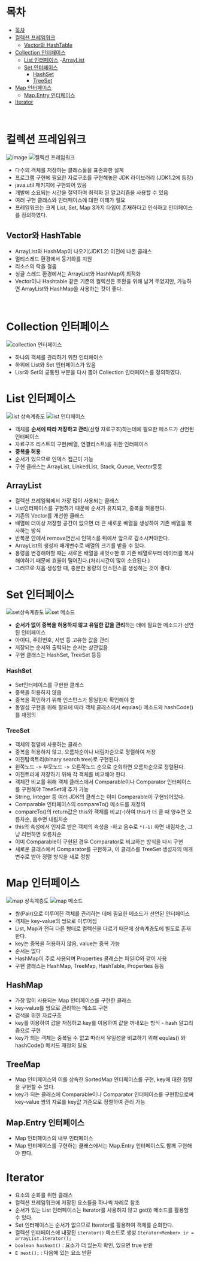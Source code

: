 # 목차
- [목차](#목차)
- [컬렉션 프레임워크](#컬렉션-프레임워크)
  - [Vector와 HashTable](#vector와-hashtable)
- [Collection 인터페이스](#collection-인터페이스)
  - [List 인터페이스](#list-인터페이스)
    -[ArrayList](#ArrayList)
  - [Set 인터페이스](#set-인터페이스)
    - [HashSet](#hashset)
    - [TreeSet](#treeset)
- [Map 인터페이스](#map-인터페이스)
  - [Map.Entry 인터페이스](#Map.Entry-인터페이스)
- [Iterator](#iterator)


<br>

# 컬렉션 프레임워크
![image](https://user-images.githubusercontent.com/106129404/229985160-31b66551-71b2-4219-b471-fc15fd78c462.png)
![컬렉션 프레임워크](https://github.com/soberdam/TIL/assets/106129404/48c99ef5-3736-449f-846e-65b0a42fe3d8)

- 다수의 객체를 저장하는 클래스들을 표준화한 설계
- 프로그램 구현에 필요한 자료구조를 구현해놓은 JDK 라이브러리 (JDK1.2에 등장)
- java.util 패키지에 구현되어 있음
- 개발에 소요되는 시간을 절약하며 최적화 된 알고리즘을 사용할 수 있음
- 여러 구현 클래스와 인터페이스에 대한 이해가 필요
- 프레임워크는 크게 List, Set, Map 3가지 타입이 존재하다고 인식하고 인터페이스를 정의하였다.

## Vector와 HashTable
- ArrayList와 HashMap이 나오기(JDK1.2) 이전에 나온 클래스
- 멀티스레드 환경에서 동기화를 지원
- 리소스의 락을 걸음
- 싱글 스레드 환경에서는 ArrayList와 HashMap이 최적화
- Vector이나 Hashtable 같은 기존의 컬렉션은 호환을 위해 남겨 두었지만, 가능하면 ArrayList와 HashMap을 사용하는 것이 좋다.

<br>


# Collection 인터페이스
![collection 인터페이스](https://github.com/soberdam/TIL/assets/106129404/b163a801-f4b9-4817-8ed4-70644483cbb8)
- 하나의 객체를 관리하기 위한 인터페이스
- 하위에 List와 Set 인터페이스가 있음
- Lisr와 Set의 공통된 부분을 다시 뽑아 Collection 인터페이스를 정의하였다.

# List 인터페이스
![list 상속계층도](https://github.com/soberdam/TIL/assets/106129404/96e79a82-5eba-459b-97d3-7eb04e9ef157)
![list 인터페이스](https://github.com/soberdam/TIL/assets/106129404/43e2f100-01e0-495f-9a0e-d1253a97e581)
- 객체를 **순서에 따라 저장하고 관리**(선형 자료구조)하는데에 필요한 메소드가 선언된 인터페이스
- 자료구조 리스트의 구현(배열, 연결리스트)을 위한 인터페이스
- **중복을 허용**
- 순서가 있으므로 인덱스 접근이 가능
- 구현 클래스는 ArrayList, LinkedList, Stack, Queue, Vector등등

## ArrayList
- 컬렉션 프레임웤에서 가장 많이 사용되는 클래스
- List인터페이스를 구현하기 때문에 순서가 유지되고, 중복을 허용한다.
- 기존의 Vector를 개선한 클래스
- 배열에 더이상 저장할 공간이 없으면 더 큰 새로운 배열을 생성하여 기존 배열을 복사하는 방식
- 반복문 안에서 remove연산시 인덱스를 뒤에서 앞으로 감소시켜야한다.
- ArrayList의 생성자 매개변수로 배열의 크기를 받을 수 있다.
- 용령을 변경해야할 때는 새로운 배열을 새엇ㅇ한 후 기존 배열로부터 데이터를 복사해야하기 때문에 효율이 떨어진다.(처리시간이 많이 소요된다.)
- 그러므로 처음 생성할 때, 충분한 용량의 인스턴스를 생성하는 것이 좋다.

# Set 인터페이스
![set상속계층도](https://github.com/soberdam/TIL/assets/106129404/82bb975d-0766-41c6-b053-2e41c6acc37b)
![set 메소드](https://github.com/soberdam/TIL/assets/106129404/ce557a00-01f4-4bcd-8837-f409f5182ece)
- **순서가 없이 중복을 허용하지 않고 유일한 값을 관리**하는 데에 필요한 메소드가 선언된 인터페이스
- 아이디, 주민번호, 사번 등 고유한 값을 관리
- 저장되는 순서와 출력되는 순서는 상관없음
- 구현 클래스는 HashSet, TreeSet 등등

### HashSet
- Set인터페이스를 구현한 클래스
- 중복을 허용하지 않음
- 중복을 확인하기 위해 인스턴스가 동일한지 확인해야 함
- 동일성 구현을 위해 필요에 따라 객체 클래스에서 equlas() 메소드와 hashCode()를 재정의

### TreeSet
- 객체의 정렬에 사용하는 클래스
- 중복을 허용하지 않고, 오름차순이나 내림차순으로 정렬하여 저장
- 이진탐색트리(binary search tree)로 구현된다.
- 왼쪽노드 -> 부모노드 -> 오른쪽노드 순으로 순회하면 오름차순으로 정렬된다.
- 이진트리에 저장하기 위해 각 객체를 비교해야 한다.
- 객체간 비교를 위해 객체 클래스에서 Comparable이나 Comparator 인터페이스를 구현해야 TreeSet에 추가 가능
- String, Integer 등 여러 JDK의 클래스는 이미 Comparable이 구현되어있다.
- Comparable 인터페이스의 compareTo() 메소드를 재정의
- compareTo()의 return값은 this와 객체를 비교(-)하여 this가 더 클 때 양수면 오름차순, 음수면 내림차순
- this의 속성에서 인자로 받은 객체의 속성을 -하고 음수로 `*(-1)` 하면 내림차순, 그냥 리턴하면 오름차순
- 이미 Comparable이 구현된 경우 Comparator로 비교하는 방식을 다시 구현
- 새로운 클래스에서 Comparator를 구현하고, 이 클래스를 TreeSet 생성자의 매개변수로 받아 정렬 방식을 새로 정함


# Map 인터페이스
![map 상속계층도](https://github.com/soberdam/TIL/assets/106129404/5edb0f04-290d-449e-9077-d5688aac40a6)
![map 메소드](https://github.com/soberdam/TIL/assets/106129404/ee9f251e-a5b6-4be0-81ad-6a30a9af58c7)
- 쌍(Pair)으로 이루어진 객체를 관리하는 데에 필요한 메소드가 선언된 인터페이스
- 객체는 key-value의 쌍으로 이루어짐
- List, Map과 전혀 다른 형태로 컬렉션을 다르기 때문에 상속계층도에 별도로 존재한다.
- key는 중복을 허용하지 않음, value는 중복 가능
- 순서는 없다
- HashMap이 주로 사용되며 Properties 클래스는 파일IO와 같이 사용
- 구현 클래스는 HashMap, TreeMap, HashTable, Properties 등등

## HashMap
- 가장 많이 사용되는 Map 인터페이스를 구현한 클래스
- key-value를 쌍으로 관리하는 메소드 구현
- 검색을 위한 자료구조
- key를 이용하여 값을 저정하고 key를 이용하여 값을 꺼내오는 방식 - hash 알고리즘으로 구현
- key가 되는 객체는 중복될 수 없고 따라서 유일성을 비교하기 위해 equlas() 와 hashCode() 메서드 재정의 필요

## TreeMap
- Map 인터페이스와 이를 상속한 SortedMap 인터페이스를 구현, key에 대한 정렬을 구현할 수 있다.
- key가 되는 클래스에 Comparable이나 Comparator 인터페이스를 구현함으로써 key-value 쌍의 자료를 key값 기준으로 정렬하여 관리 가능

## Map.Entry 인터페이스
- Map 인터페이스의 내부 인터페이스
- Map 인터페이스를 구현하는 클래스에서는 Map.Entry 인터페이스도 함께 구현해야 한다.

# Iterator
- 요소의 순회를 위한 클래스
- 컬렉션 프레임워크에 저장된 요소들을 하나씩 차례로 참조
- 순서가 있는 List 인터페이스는 Iterator를 사용하지 않고 get(i) 메소드를 활용할 수 있다.
- Set 인터페이스는 순서가 없으므로 Iterator를 활용하여 객체를 순회한다.
- 컬렉션 인터페이스에 내장된 `iterator()` 메소드로 생성 `Iterator<Member> ir = arrayList.iterator();`
- `boolean hasNext()` : 요소가 더 있는지 확인, 있으면 true 반환
- `E next();` : 다음에 있는 요소 반환


